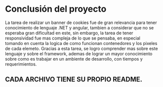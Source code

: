 # Conclusión del proyecto
La tarea de realizar un banner de cookies fue de gran relevancia para tener conocimiento de lenguaje .NET y angular, tambien a considerar que no se esperaba gran dificultad en este, sin embargo, la tarea de tener responsividad fue mas compleja de lo que se pensaba, en especial tomando en cuenta la logica de como funcionan contenedores y los pixeles de cada elemeto. Gracias a esta tarea, se logro comprender mas sobre este lenguaje y sobre el framework, ademas de lograr un mayor conocimiento sobre como es trabajar en un ambiente de desarrollo, con tiempos y requerimientos.
## CADA ARCHIVO TIENE SU PROPIO README.
